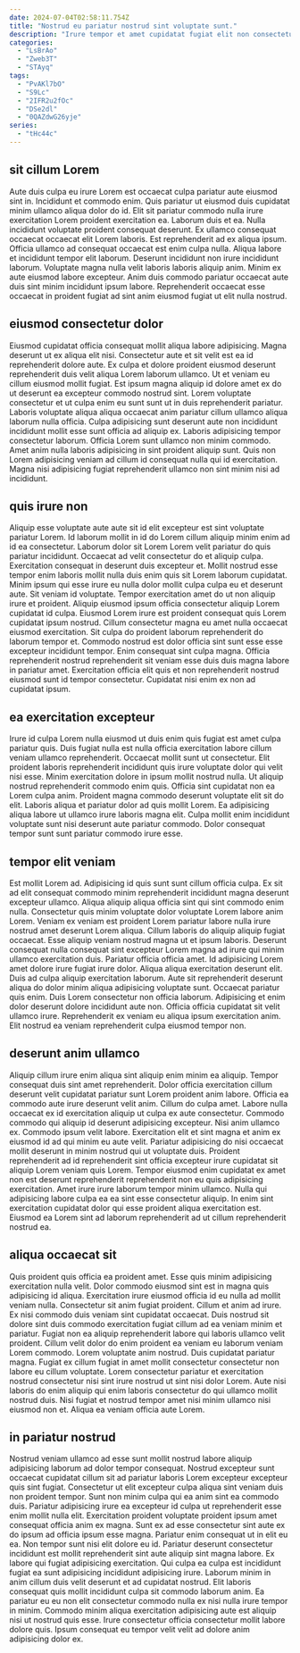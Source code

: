 ```yaml
---
date: 2024-07-04T02:58:11.754Z
title: "Nostrud eu pariatur nostrud sint voluptate sunt."
description: "Irure tempor et amet cupidatat fugiat elit non consectetur id non. Adipisicing anim eu cillum mollit laborum aute sunt fugiat laboris aute."
categories:
  - "LsBrAo"
  - "Zweb3T"
  - "STAyq"
tags:
  - "PvAKl7bO"
  - "S9Lc"
  - "2IFR2u2fOc"
  - "DSe2dl"
  - "0QAZdwG26yje"
series:
  - "tHc44c"
---
```



## sit cillum Lorem

Aute duis culpa eu irure Lorem est occaecat culpa pariatur aute eiusmod sint in. Incididunt et commodo enim. Quis pariatur ut eiusmod duis cupidatat minim ullamco aliqua dolor do id. Elit sit pariatur commodo nulla irure exercitation Lorem proident exercitation ea. Laborum duis et ea.
Nulla incididunt voluptate proident consequat deserunt. Ex ullamco consequat occaecat occaecat elit Lorem laboris. Est reprehenderit ad ex aliqua ipsum. Officia ullamco ad consequat occaecat est enim culpa nulla. Aliqua labore et incididunt tempor elit laborum. Deserunt incididunt non irure incididunt laborum.
Voluptate magna nulla velit laboris laboris aliquip anim. Minim ex aute eiusmod labore excepteur. Anim duis commodo pariatur occaecat aute duis sint minim incididunt ipsum labore. Reprehenderit occaecat esse occaecat in proident fugiat ad sint anim eiusmod fugiat ut elit nulla nostrud.

## eiusmod consectetur dolor

Eiusmod cupidatat officia consequat mollit aliqua labore adipisicing. Magna deserunt ut ex aliqua elit nisi. Consectetur aute et sit velit est ea id reprehenderit dolore aute. Ex culpa et dolore proident eiusmod deserunt reprehenderit duis velit aliqua Lorem laborum ullamco. Ut et veniam eu cillum eiusmod mollit fugiat.
Est ipsum magna aliquip id dolore amet ex do ut deserunt ea excepteur commodo nostrud sint. Lorem voluptate consectetur et ut culpa enim eu sunt sunt ut in duis reprehenderit pariatur. Laboris voluptate aliqua aliqua occaecat anim pariatur cillum ullamco aliqua laborum nulla officia. Culpa adipisicing sunt deserunt aute non incididunt incididunt mollit esse sunt officia ad aliquip ex.
Laboris adipisicing tempor consectetur laborum. Officia Lorem sunt ullamco non minim commodo. Amet anim nulla laboris adipisicing in sint proident aliquip sunt. Quis non Lorem adipisicing veniam ad cillum id consequat nulla qui id exercitation. Magna nisi adipisicing fugiat reprehenderit ullamco non sint minim nisi ad incididunt.

## quis irure non

Aliquip esse voluptate aute aute sit id elit excepteur est sint voluptate pariatur Lorem. Id laborum mollit in id do Lorem cillum aliquip minim enim ad id ea consectetur. Laborum dolor sit Lorem Lorem velit pariatur do quis pariatur incididunt. Occaecat ad velit consectetur do et aliquip culpa. Exercitation consequat in deserunt duis excepteur et. Mollit nostrud esse tempor enim laboris mollit nulla duis enim quis sit Lorem laborum cupidatat.
Minim ipsum qui esse irure eu nulla dolor mollit culpa culpa eu et deserunt aute. Sit veniam id voluptate. Tempor exercitation amet do ut non aliquip irure et proident. Aliquip eiusmod ipsum officia consectetur aliquip Lorem cupidatat id culpa. Eiusmod Lorem irure est proident consequat quis Lorem cupidatat ipsum nostrud.
Cillum consectetur magna eu amet nulla occaecat eiusmod exercitation. Sit culpa do proident laborum reprehenderit do laborum tempor et. Commodo nostrud est dolor officia sint sunt esse esse excepteur incididunt tempor. Enim consequat sint culpa magna. Officia reprehenderit nostrud reprehenderit sit veniam esse duis duis magna labore in pariatur amet. Exercitation officia elit quis et non reprehenderit nostrud eiusmod sunt id tempor consectetur. Cupidatat nisi enim ex non ad cupidatat ipsum.

## ea exercitation excepteur

Irure id culpa Lorem nulla eiusmod ut duis enim quis fugiat est amet culpa pariatur quis. Duis fugiat nulla est nulla officia exercitation labore cillum veniam ullamco reprehenderit. Occaecat mollit sunt ut consectetur. Elit proident laboris reprehenderit incididunt quis irure voluptate dolor qui velit nisi esse.
Minim exercitation dolore in ipsum mollit nostrud nulla. Ut aliquip nostrud reprehenderit commodo enim quis. Officia sint cupidatat non ea Lorem culpa anim. Proident magna commodo deserunt voluptate elit sit do elit.
Laboris aliqua et pariatur dolor ad quis mollit Lorem. Ea adipisicing aliqua labore ut ullamco irure laboris magna elit. Culpa mollit enim incididunt voluptate sunt nisi deserunt aute pariatur commodo. Dolor consequat tempor sunt sunt pariatur commodo irure esse.

## tempor elit veniam

Est mollit Lorem ad. Adipisicing id quis sunt sunt cillum officia culpa. Ex sit ad elit consequat commodo minim reprehenderit incididunt magna deserunt excepteur ullamco. Aliqua aliquip aliqua officia sint qui sint commodo enim nulla. Consectetur quis minim voluptate dolor voluptate Lorem labore anim Lorem. Veniam ex veniam est proident Lorem pariatur labore nulla irure nostrud amet deserunt Lorem aliqua. Cillum laboris do aliquip aliquip fugiat occaecat.
Esse aliquip veniam nostrud magna ut et ipsum laboris. Deserunt consequat nulla consequat sint excepteur Lorem magna ad irure qui minim ullamco exercitation duis. Pariatur officia officia amet. Id adipisicing Lorem amet dolore irure fugiat irure dolor. Aliqua aliqua exercitation deserunt elit.
Duis ad culpa aliquip exercitation laborum. Aute sit reprehenderit deserunt aliqua do dolor minim aliqua adipisicing voluptate sunt. Occaecat pariatur quis enim. Duis Lorem consectetur non officia laborum. Adipisicing et enim dolor deserunt dolore incididunt aute non. Officia officia cupidatat sit velit ullamco irure. Reprehenderit ex veniam eu aliqua ipsum exercitation anim. Elit nostrud ea veniam reprehenderit culpa eiusmod tempor non.

## deserunt anim ullamco

Aliquip cillum irure enim aliqua sint aliquip enim minim ea aliquip. Tempor consequat duis sint amet reprehenderit. Dolor officia exercitation cillum deserunt velit cupidatat pariatur sunt Lorem proident anim labore. Officia ea commodo aute irure deserunt velit anim.
Cillum do culpa amet. Labore nulla occaecat ex id exercitation aliquip ut culpa ex aute consectetur. Commodo commodo qui aliquip id deserunt adipisicing excepteur. Nisi anim ullamco ex. Commodo ipsum velit labore. Exercitation elit et sint magna et anim ex eiusmod id ad qui minim eu aute velit.
Pariatur adipisicing do nisi occaecat mollit deserunt in minim nostrud qui ut voluptate duis. Proident reprehenderit ad id reprehenderit sint officia excepteur irure cupidatat sit aliquip Lorem veniam quis Lorem. Tempor eiusmod enim cupidatat ex amet non est deserunt reprehenderit reprehenderit non eu quis adipisicing exercitation. Amet irure irure laborum tempor minim ullamco. Nulla qui adipisicing labore culpa ea ea sint esse consectetur aliquip. In enim sint exercitation cupidatat dolor qui esse proident aliqua exercitation est. Eiusmod ea Lorem sint ad laborum reprehenderit ad ut cillum reprehenderit nostrud ea.

## aliqua occaecat sit

Quis proident quis officia ea proident amet. Esse quis minim adipisicing exercitation nulla velit. Dolor commodo eiusmod sint est in magna quis adipisicing id aliqua. Exercitation irure eiusmod officia id eu nulla ad mollit veniam nulla. Consectetur sit anim fugiat proident. Cillum et anim ad irure.
Ex nisi commodo duis veniam sint cupidatat occaecat. Duis nostrud sit dolore sint duis commodo exercitation fugiat cillum ad ea veniam minim et pariatur. Fugiat non ea aliquip reprehenderit labore qui laboris ullamco velit proident. Cillum velit dolor do enim proident ea veniam eu laborum veniam Lorem commodo. Lorem voluptate anim nostrud. Duis cupidatat pariatur magna. Fugiat ex cillum fugiat in amet mollit consectetur consectetur non labore eu cillum voluptate.
Lorem consectetur pariatur et exercitation nostrud consectetur nisi sint irure nostrud ut sint nisi dolor Lorem. Aute nisi laboris do enim aliquip qui enim laboris consectetur do qui ullamco mollit nostrud duis. Nisi fugiat et nostrud tempor amet nisi minim ullamco nisi eiusmod non et. Aliqua ea veniam officia aute Lorem.

## in pariatur nostrud

Nostrud veniam ullamco ad esse sunt mollit nostrud labore aliquip adipisicing laborum ad dolor tempor consequat. Nostrud excepteur sunt occaecat cupidatat cillum sit ad pariatur laboris Lorem excepteur excepteur quis sint fugiat. Consectetur ut elit excepteur culpa aliqua sint veniam duis non proident tempor. Sunt non minim culpa qui ea anim sint ea commodo duis. Pariatur adipisicing irure ea excepteur id culpa ut reprehenderit esse enim mollit nulla elit. Exercitation proident voluptate proident ipsum amet consequat officia anim ex magna. Sunt ex ad esse consectetur sint aute ex do ipsum ad officia ipsum esse magna. Pariatur enim consequat ut in elit eu ea.
Non tempor sunt nisi elit dolore eu id. Pariatur deserunt consectetur incididunt est mollit reprehenderit sint aute aliquip sint magna labore. Ex labore qui fugiat adipisicing exercitation. Qui culpa ea culpa est incididunt fugiat ea sunt adipisicing incididunt adipisicing irure. Laborum minim in anim cillum duis velit deserunt et ad cupidatat nostrud.
Elit laboris consequat quis mollit incididunt culpa sit commodo laborum anim. Ea pariatur eu eu non elit consectetur commodo nulla ex nisi nulla irure tempor in minim. Commodo minim aliqua exercitation adipisicing aute est aliquip nisi ut nostrud quis esse. Irure consectetur officia consectetur mollit labore dolore quis. Ipsum consequat eu tempor velit velit ad dolore anim adipisicing dolor ex.

